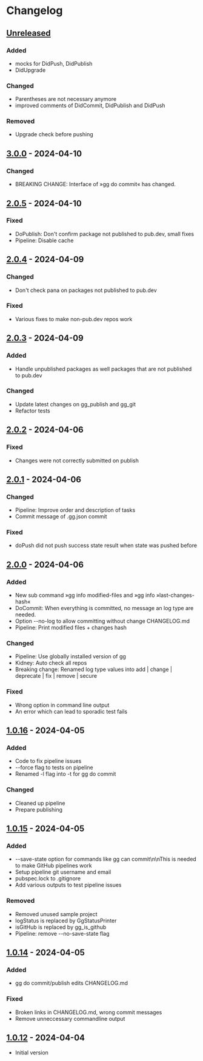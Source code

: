 # Changelog

## [Unreleased]

### Added

- mocks for DidPush, DidPublish
- DidUpgrade

### Changed

- Parentheses are not necessary anymore
- improved comments of DidCommit, DidPublish and DidPush

### Removed

- Upgrade check before pushing

## [3.0.0] - 2024-04-10

### Changed

- BREAKING CHANGE: Interface of »gg do commit« has changed.

## [2.0.5] - 2024-04-10

### Fixed

- DoPublish: Don't confirm package not published to pub.dev, small fixes
- Pipeline: Disable cache

## [2.0.4] - 2024-04-09

### Changed

- Don't check pana on packages not published to pub.dev

### Fixed

- Various fixes to make non-pub.dev repos work

## [2.0.3] - 2024-04-09

### Added

- Handle unpublished packages as well packages that are not published to pub.dev

### Changed

- Update latest changes on gg\_publish and gg\_git
- Refactor tests

## [2.0.2] - 2024-04-06

### Fixed

- Changes were not correctly submitted on publish

## [2.0.1] - 2024-04-06

### Changed

- Pipeline: Improve order and description of tasks
- Commit message of .gg.json commit

### Fixed

- doPush did not push success state result when state was pushed before

## [2.0.0] - 2024-04-06

### Added

- New sub command »gg info modified-files and »gg info »last-changes-hash«
- DoCommit: When everything is committed, no message an log type are needed.
- Option --no-log to allow committing without change CHANGELOG.md
- Pipeline: Print modified files + changes hash

### Changed

- Pipeline: Use globally installed version of gg
- Kidney: Auto check all repos
- Breaking change: Renamed log type values into add \| change \| deprecate \| fix \| remove \| secure

### Fixed

- Wrong option in command line output
- An error which can lead to sporadic test fails

## [1.0.16] - 2024-04-05

### Added

- Code to fix pipeline issues
- --force flag to tests on pipeline
- Renamed -l flag into -t for gg do commit

### Changed

- Cleaned up pipeline
- Prepare publishing

## [1.0.15] - 2024-04-05

### Added

- --save-state option for commands like gg can commit\n\nThis is needed to make GitHub pipelines work
- Setup pipeline git username and email
- pubspec.lock to .gitignore
- Add various outputs to test pipeline issues

### Removed

- Removed unused sample project
- logStatus is replaced by GgStatusPrinter
- isGitHub is replaced by gg\_is\_github
- Pipeline: remove --no-save-state flag

## [1.0.14] - 2024-04-05

### Added

- gg do commit/publish edits CHANGELOG.md

### Fixed

- Broken links in CHANGELOG.md, wrong commit messages
- Remove unneccessary commandline output

## [1.0.12] - 2024-04-04

- Initial version

[Unreleased]: https://github.com/inlavigo/gg/compare/3.0.0...HEAD
[3.0.0]: https://github.com/inlavigo/gg/compare/2.0.5...3.0.0
[2.0.5]: https://github.com/inlavigo/gg/compare/2.0.4...2.0.5
[2.0.4]: https://github.com/inlavigo/gg/compare/2.0.3...2.0.4
[2.0.3]: https://github.com/inlavigo/gg/compare/2.0.2...2.0.3
[2.0.2]: https://github.com/inlavigo/gg/compare/2.0.1...2.0.2
[2.0.1]: https://github.com/inlavigo/gg/compare/2.0.0...2.0.1
[2.0.0]: https://github.com/inlavigo/gg/compare/1.0.16...2.0.0
[1.0.16]: https://github.com/inlavigo/gg/compare/1.0.15...1.0.16
[1.0.15]: https://github.com/inlavigo/gg/compare/1.0.14...1.0.15
[1.0.14]: https://github.com/inlavigo/gg/compare/1.0.12...1.0.14
[1.0.12]: https://github.com/inlavigo/gg/releases/tag/1.0.12
